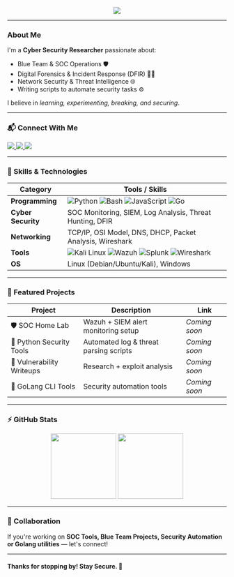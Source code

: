 <!-- Header -->
<p align="center">
  <img src="https://readme-typing-svg.herokuapp.com?font=Fira+Code&weight=600&size=26&pause=1000&color=00F7FF&center=true&vCenter=true&width=550&lines=Hello+There!+I'm+Anandha+Krishnan;Cyber+Security+Researcher;Python+%7C+Bash+%7C+JavaScript+%7C+GoLang;SOC+%7C+Networking+%7C+Blue+Team;Welcome+to+my+GitHub+Profile!">
</p>

---

###  About Me
I'm a **Cyber Security Researcher** passionate about:
- Blue Team & SOC Operations 🛡️
- Digital Forensics & Incident Response (DFIR) 🕵️‍♂️
- Network Security & Threat Intelligence 🌐
- Writing scripts to automate security tasks ⚙️

I believe in *learning, experimenting, breaking, and securing*.

---

### 📬 Connect With Me
<p align="left">

<a href="https://www.linkedin.com/in/YOUR-LINKEDIN" target="https://www.linkedin.com/in/anandha-krishnan-c-751195318/">
<img src="https://img.shields.io/badge/LinkedIn-0077B5?style=for-the-badge&logo=linkedin&logoColor=white"/>
</a>

<a href="https://instagram.com/YOUR-INSTAGRAM" target="_blank">
<img src="https://img.shields.io/badge/Instagram-E4405F?style=for-the-badge&logo=instagram&logoColor=white"/>
</a>

<a href="mailto:YOURMAIL@example.com">
<img src="https://img.shields.io/badge/Email-D14836?style=for-the-badge&logo=gmail&logoColor=white"/>
</a>

</p>

---

### 🧠 Skills & Technologies

| Category | Tools / Skills |
|---------|----------------|
| **Programming** | ![Python](https://img.shields.io/badge/Python-FFD43B?style=for-the-badge&logo=python&logoColor=306998) ![Bash](https://img.shields.io/badge/Bash-121011?style=for-the-badge&logo=gnu-bash&logoColor=white) ![JavaScript](https://img.shields.io/badge/JavaScript-F7DF1E?style=for-the-badge&logo=javascript&logoColor=black) ![Go](https://img.shields.io/badge/Go-00ADD8?style=for-the-badge&logo=go&logoColor=white) |
| **Cyber Security** | SOC Monitoring, SIEM, Log Analysis, Threat Hunting, DFIR |
| **Networking** | TCP/IP, OSI Model, DNS, DHCP, Packet Analysis, Wireshark |
| **Tools** | ![Kali Linux](https://img.shields.io/badge/Kali-268BEE?style=for-the-badge&logo=kalilinux&logoColor=white) ![Wazuh](https://img.shields.io/badge/Wazuh-02569B?style=for-the-badge&logo=wazuh&logoColor=white) ![Splunk](https://img.shields.io/badge/Splunk-000000?style=for-the-badge&logo=splunk&logoColor=white) ![Wireshark](https://img.shields.io/badge/Wireshark-1679A7?style=for-the-badge&logo=Wireshark&logoColor=white) |
| **OS** | Linux (Debian/Ubuntu/Kali), Windows |

---

### 📌 Featured Projects

| Project | Description | Link |
|--------|-------------|------|
| 🛡️ SOC Home Lab | Wazuh + SIEM alert monitoring setup | *Coming soon* |
| 🐍 Python Security Tools | Automated log & threat parsing scripts | *Coming soon* |
| 🦂 Vulnerability Writeups | Research + exploit analysis | *Coming soon* |
| 🦫 GoLang CLI Tools | Security automation tools | *Coming soon* |

---

### ⚡ GitHub Stats
<p align="center">
<img src="https://github-readme-stats.vercel.app/api?username=YOUR_GITHUB_USERNAME&show_icons=true&theme=radical" height="150"/>
<img src="https://github-readme-stats.vercel.app/api/top-langs/?username=YOUR_GITHUB_USERNAME&layout=compact&theme=radical" height="150"/>
</p>

---

### 🤝 Collaboration
If you're working on **SOC Tools, Blue Team Projects, Security Automation or Golang utilities** — let's connect!

---

#### **Thanks for stopping by! Stay Secure.** 🔐
